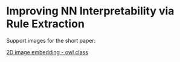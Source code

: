# Improving NN Interpretability via Rule Extraction

Support images for the short paper:

[2D image embedding - owl class](../blob/master/owl_scatter_plot_features.jpg)
